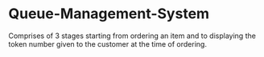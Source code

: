 # Queue-Management-System
Comprises of 3 stages starting from ordering an item and to displaying the token number given to the customer at the time of ordering.
